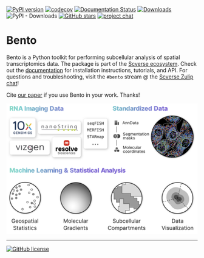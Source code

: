 [![PyPI version](https://badge.fury.io/py/bento-tools.svg)](https://badge.fury.io/py/bento-tools)
[![codecov](https://codecov.io/gh/ckmah/bento-tools/branch/master/graph/badge.svg?token=XVHDKNDCDT)](https://codecov.io/gh/ckmah/bento-tools)
[![Documentation Status](https://readthedocs.org/projects/bento-tools/badge/?version=latest)](https://bento-tools.readthedocs.io/en/latest/?badge=latest)
[![Downloads](https://static.pepy.tech/badge/bento-tools)](https://pepy.tech/project/bento-tools)
![PyPI - Downloads](https://img.shields.io/pypi/dm/bento-tools)
[![GitHub stars](https://badgen.net/github/stars/ckmah/bento-tools)](https://GitHub.com/Naereen/ckmah/bento-tools) 
[![project chat](https://img.shields.io/badge/zulip-join_chat-brightgreen.svg)](https://scverse.zulip.org)
# Bento

Bento is a Python toolkit for performing subcellular analysis of spatial transcriptomics data. The package is part of the [Scverse ecosystem](https://scverse.org/packages/#ecosystem). Check out the [documentation](https://bento-tools.readthedocs.io/en/latest/) for installation instructions, tutorials, and API. For questions and troubleshooting, visit the `#bento` stream @ the [Scverse Zulip chat](https://scverse.zulip.org)!

Cite [our paper](https://doi.org/10.1101/2022.06.10.495510) if you use Bento in your work. Thanks!

<img src="docs/source/_static/tutorial_img/bento_tools.png" alt="Bento Workflow" width="800">

---
[![GitHub license](https://img.shields.io/github/license/ckmah/bento-tools.svg)](https://github.com/ckmah/bento-tools/blob/master/LICENSE)
